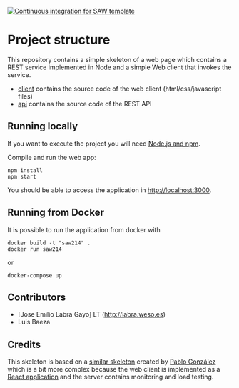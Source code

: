 [![Continuous integration for SAW template](https://github.com/sawmti/saw21_4/actions/workflows/ci.yml/badge.svg)](https://github.com/sawmti/saw21_4/actions/workflows/ci.yml)

# Project structure

This repository contains a simple skeleton of a web page which contains a REST service implemented in Node and a simple Web client that invokes the service. 

- [client](https://github.com/sawmti/saw21_4/tree/main/client) contains the source code of the web client (html/css/javascript files)
- [api](https://github.com/sawmti/saw21_4/tree/main/api) contains the source code of the REST API

## Running locally

If you want to execute the project you will need 
[Node.js and npm](https://www.npmjs.com/get-npm). 

Compile and run the web app:

```
npm install
npm start
```

You should be able to access the application in [http://localhost:3000](http://localhost:3000).

## Running from Docker

It is possible to run the application from docker with

```
docker build -t "saw214" .
docker run saw214
```

or 

```
docker-compose up
```

## Contributors

- [Jose Emilio Labra Gayo] LT (http://labra.weso.es)
- Luis Baeza

## Credits

This skeleton is based on a [similar skeleton](https://github.com/Arquisoft/radarin_0) created by [Pablo González](https://github.com/pglez82) which is a bit more complex because the web client is implemented as a [React application](https://reactjs.org/) and the server contains monitoring and load testing.
